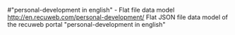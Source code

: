 #"personal-development in english" - Flat file data model
http://en.recuweb.com/personal-development/
Flat JSON file data model of the recuweb portal "personal-development in english"
